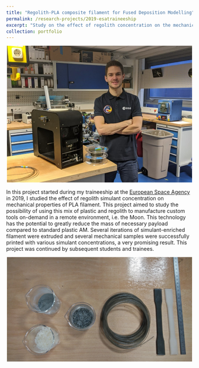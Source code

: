 ```yaml
---
title: "Regolith-PLA composite filament for Fused Deposition Modelling"
permalink: /research-projects/2019-esatraineeship
excerpt: "Study on the effect of regolith concentration on the mechanical properties of PLA manufactured by Fused Deposition Modelling."
collection: portfolio
---
```

<p align="center">
  <img src='/images/projects/2019 esa traineeship/esa traineeship.jpg' width=500>
</p>

In this project started during my traineeship at the [European Space Agency](https://www.esa.int/) in 2019, I studied the effect of regolith simulant concentration on mechanical properties of PLA filament. This project aimed to study the possibility of using this mix of plastic and regolith to manufacture custom tools on-demand in a remote environment, i.e. the Moon. This technology has the potential to greatly reduce the mass of necessary payload compared to standard plastic AM. Several iterations of simulant-enriched filament were extruded and several mechanical samples were successfully printed with various simulant concentrations, a very promising result. This project was continued by subsequent students and trainees.

<p align="center">
  <img src='/images/projects/2019 esa traineeship/regolith PLA.jpg' width=500>
</p>